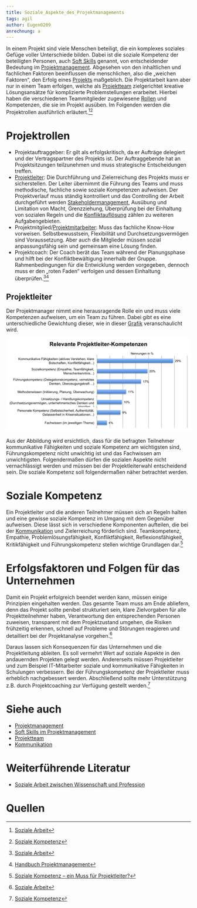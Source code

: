```yaml
---
title: Soziale_Aspekte_des_Projektmanagements
tags: agil
author: Eugen0209
anrechnung: a
---
```

In einem Projekt sind viele Menschen beteiligt, die ein komplexes soziales Gefüge voller Unterschiede bilden. Dabei ist die soziale Kompetenz der beteiligten Personen, auch [Soft Skills](Softskills_im_Projektmanagement.md) genannt, von entscheidender Bedeutung im [Projektmanagement](Projektmanagement.md). Abgesehen von den inhaltlichen und fachlichen Faktoren beeinflussen die menschlichen, also die „weichen Faktoren“, den Erfolg eines [Projekts](Projekt.md) maßgeblich. Die Projektarbeit kann aber nur in einem Team erfolgen, welche als [Projektteam](Projektteam_Kultur.md) zielgerichtet kreative Lösungsansätze für komplizierte Problemstellungen erarbeitet. Hierbei haben die verschiedenen Teammitglieder zugewiesene [Rollen](Rollen_klassisch.md) und Kompetenzen, die sie im Projekt ausüben. Im Folgenden werden die Projektrollen ausführlich erläutert.[^1][^2]

# Projektrollen

*	Projektauftraggeber: Er gilt als erfolgskritisch, da er Aufträge delegiert und der Vertragspartner des Projekts ist. Der Auftraggebende hat an Projektsitzungen teilzunehmen und muss strategische Entscheidungen treffen.
*	[Projektleiter](Projektleiter.md): Die Durchführung und Zielerreichung des Projekts muss er sicherstellen. Der Leiter übernimmt die Führung des Teams und muss methodische, fachliche sowie soziale Kompetenzen aufweisen. Der Projektverlauf muss ständig kontrolliert und das Controlling der Arbeit durchgeführt werden [Stakeholdermanagement](Stakeholdermanagement.md), Ausübung und Limitation von Macht, Grenzziehung, Überprüfung bei der Einhaltung von sozialen Regeln und die [Konfliktauflösung](Konfliktmanagement.md) zählen zu weiteren Aufgabengebieten.
*	Projektmitglied/[Projektmitarbeiter](Projektmitarbeiter.md): Muss das fachliche Know-How vorweisen. Selbstbewusstsein, Flexibilität und Durchsetzungsvermögen sind Voraussetzung. Aber auch die Mitglieder müssen sozial anpassungsfähig sein und gemeinsam eine Lösung finden.
*	Projektcoach: Der Coach berät das Team während der Planungsphase und hilft bei der Konfliktbewältigung innerhalb der Gruppe. Rahmenbedingungen für die Entwicklung werden vorgegeben, dennoch muss er den „roten Faden“ verfolgen und dessen Einhaltung überprüfen.[^1][^3]


## Projektleiter

Der Projektmanager nimmt eine herausragende Rolle ein und muss viele Kompetenzen aufweisen, um ein Team zu führen. Dabei gibt es eine unterschiedliche Gewichtung dieser, wie in dieser [Grafik](https://pm-blog.com/2010/07/01/was-muss-ein-projektleiter-konnen/) veranschaulicht wird.

![Abbildung_2](Soziale_Aspekte_des_Projektmanagements/pl_kompetenzen.png)


Aus der Abbildung wird ersichtlich, dass für die befragten Teilnehmer kommunikative Fähigkeiten und soziale Kompetenz am wichtigsten sind, Führungskompetenz nicht unwichtig ist und das Fachwissen am unwichtigsten. Folgendermaßen dürfen die sozialen Aspekte nicht vernachlässigt werden und müssen bei der Projektleiterwahl entscheidend sein. Die soziale Kompetenz soll folgendermaßen näher betrachtet werden. 


# Soziale Kompetenz

Ein Projektleiter und die anderen Teilnehmer müssen sich an Regeln halten und eine gewisse soziale Kompetenz im Umgang mit dem Gegenüber aufweisen. Diese lässt sich in verschiedene Komponenten aufteilen, die bei der [Kommunikation](Kommunikation_Projektbeteiligte.md) und Zielerreichung förderlich sind. Teamkompetenz, Empathie, Problemlösungsfähigkeit, Konfliktfähigkeit, Reflexionsfähigkeit, Kritikfähigkeit und Führungskompetenz stellen wichtige Grundlagen dar.[^4]

# Erfolgsfaktoren und Folgen für das Unternehmen

Damit ein Projekt erfolgreich beendet werden kann, müssen einige Prinzipien eingehalten werden. Das gesamte Team muss am Ende abliefern, denn das Projekt sollte penibel strukturiert sein, klare Zielvorgaben für alle Projektteilnehmer haben, Verantwortung den entsprechenden Personen zuweisen, transparent mit dem Projektzustand umgehen, die Risiken frühzeitig erkennen, schnell auf Probleme und Störungen reagieren und detailliert bei der Projektanalyse vorgehen.[^1]

Daraus lassen sich Konsequenzen für das Unternehmen und die Projektleitung ableiten. Es soll vermehrt Wert auf soziale Aspekte in den andauernden Projekten gelegt werden. Andererseits müssen Projektleiter und zum Beispiel IT-Mitarbeiter soziale und kommunikative Fähigkeiten in Schulungen verbessern. Bei der Führungskompetenz der Projektleiter muss erheblich nachgebessert werden. Abschließend sollte mehr Unterstützung z.B. durch Projektcoaching zur Verfügung gestellt werden.[^2]


# Siehe auch

* [Projektmanagement](Projektmanagement.md)
* [Soft Skills im Projektmanagement](Softskills_im_Projektmanagement.md)
* [Projektteam](Projektteam_Kultur.md)
* [Kommunikation](Kommunikation_Projektbeteiligte.md)

# Weiterführende Literatur

* [Soziale Arbeit zwischen Wissenschaft und Profession](https://link.springer.com/content/pdf/10.1007%2F978-3-531-91741-2.pdf)

# Quellen

[^1]: [Soziale Arbeit](https://link.springer.com/content/pdf/10.1007%2F978-3-531-91741-2.pdf)
[^2]: [Soziale Kompetenz](https://www.grin.com/document/19189)
[^3]: [Handbuch Projektmanagement](https://link.springer.com/content/pdf/10.1007/978-3-662-57878-0.pdf)
[^4]: [Soziale Kompetenz – ein Muss für Projektleiter?](https://dieprojektmanager.com/soziale-kompetenz-ein-muss-fuer-projektleiter/)



